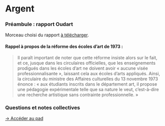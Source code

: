 # Argent

### Préambule : rapport Oudart

Morceau choisi du rapport [à télécharger](20231009_MC_Rapport.pdf).

#### Rappel à propos de la réforme des écoles d’art de 1973 :

> Il paraît important de noter que cette réforme insiste alors sur le fait, et ce, jusque dans les circulaires officielles, que les enseignements prodigués dans les écoles d’art ne doivent avoir « aucune visée professionnalisante », laissant cela aux écoles d’arts appliqués. Ainsi, la circulaire du ministre des Affaires culturelles du 13 novembre 1973 énonce : « aux étudiants inscrits dans le département art, il propose une pédagogie expérimentale telle que sa nature
le veut, c’est-à-dire une recherche artistique sans contrainte professionnelle. »

### Questions et notes collectives

[→ Accéder au pad](https://semestriel.framapad.org/p/esad_gopro_argent)

